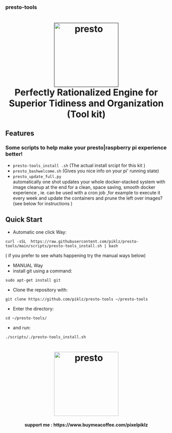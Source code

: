 ### presto-tools

<h1 align="center">
  <a name="logo" href=""><img src="https://lh3.googleusercontent.com/-NA9EMF1ws5s/VxVp_qcGlYI/AAAAAAAAI-Y/RArFmhkOZ-kEeJ9AtchvCxZ8M7DqsgLggCCo/s576-Ic42/05%2BPresto.png" alt="presto" width="200"></a>
  <br>
  Perfectly Rationalized Engine for Superior Tidiness and Organization  (Tool kit)
</h1>





## Features
### Some scripts to help make your presto|raspberry pi experience better!

 - `presto-tools_install .sh` 
        (The actual install srcipt for this kit ) 
 - `presto_bashwelcome.sh` 
        (Gives you nice info on your pi' running state)
 - `presto_update_full.py`  
          automatically one shot updates your whole docker-stacked system 
          with image cleanup at the end for a clean, space saving, smooth docker experience ,
          ie. can be used with a cron job ,for example to execute it every week and update the containers and prune the left over images?
          (see below for instructions )



## Quick Start
- Automatic one click Way:
<pre><code>curl -sSL  https://raw.githubusercontent.com/piklz/presto-tools/main/scripts/presto-tools_install.sh | bash </code></pre>
 ( if you prefer to see whats happening try the manual ways below)

- MANUAL Way
- install git using a command: 
<pre><code>sudo apt-get install git</code></pre>

- Clone the repository with:
<pre><code>git clone https://github.com/piklz/presto-tools ~/presto-tools</code></pre>

- Enter the directory:

<pre><code>cd ~/presto-tools/</code></pre>
-  and run:
<pre><code>./scripts/./presto-tools_install.sh</code></pre>



<h1 align="center">  
<a name="" href="https://www.buymeacoffee.com/pixelpiklz"><img src="https://img.buymeacoffee.com/api/?url=aHR0cHM6Ly9jZG4uYnV5bWVhY29mZmVlLmNvbS91cGxvYWRzL3Byb2ZpbGVfcGljdHVyZXMvMjAyMi8wNy8wOFlYYUJXMlRvbWc5M0xqLnBuZ0AzMDB3XzBlLndlYnA=&creator=pixelpiklz&design_code=1&design_color=%23ff813f&slug=pixelpiklz" alt="presto" width="200"></a>
</h1>
<h4 align="center">   support me : https://www.buymeacoffee.com/pixelpiklz </h4>
